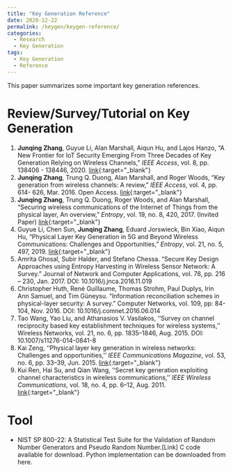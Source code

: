 ```yaml
---
title: "Key Generation Reference"
date: 2020-12-22
permalink: /keygen/keygen-reference/
categories:
  - Research
  - Key Generation
tags:
  - Key Generation
  - Reference
---
```


This paper summarizes some important key generation references.

# Review/Survey/Tutorial on Key Generation
1. **Junqing Zhang**, Guyue Li, Alan Marshall, Aiqun Hu, and Lajos Hanzo, “A New Frontier for IoT Security Emerging From Three Decades of Key Generation Relying on Wireless Channels,” _IEEE Access_, vol. 8, pp. 138406 - 138446, 2020. [link](https://ieeexplore.ieee.org/document/9149584){:target="_blank"}
1. **Junqing Zhang**, Trung Q. Duong, Alan Marshall, and Roger Woods, “Key generation from wireless channels: A review,” _IEEE Access_, vol. 4, pp. 614- 626, Mar. 2016. Open Access. [link](https://ieeexplore.ieee.org/abstract/document/7393435){:target="_blank"}
1. **Junqing Zhang**, Trung Q. Duong, Roger Woods, and Alan Marshall, “Securing wireless communications of the Internet of Things from the physical layer, An overview,” _Entropy_, vol. 19, no. 8, 420, 2017. (Invited Paper) [link](https://www.mdpi.com/1099-4300/19/8/420){:target="_blank"}
1. Guyue Li, Chen Sun, **Junqing Zhang**, Eduard Jorswieck, Bin Xiao, Aiqun Hu, “Physical Layer Key Generation in 5G and Beyond Wireless Communications: Challenges and Opportunities,” _Entropy_, vol. 21, no. 5, 497, 2019. [link](https://www.mdpi.com/1099-4300/21/5/497){:target="_blank"}
1. Amrita Ghosal, Subir Halder, and Stefano Chessa. “Secure Key Design Approaches using Entropy Harvesting in Wireless Sensor Network: A Survey.” Journal of Network and Computer Applications, vol. 78, pp. 216 – 230, Jan. 2017. DOI: 10.1016/j.jnca.2016.11.019
1. Christopher Huth, René Guillaume, Thomas Strohm, Paul Duplys, Irin Ann Samuel, and Tim Güneysu. “Information reconciliation schemes in physical-layer security: A survey.” Computer Networks, vol. 109, pp: 84-104, Nov. 2016. DOI: 10.1016/j.comnet.2016.06.014
1. Tao Wang, Yao Liu, and Athanasios V. Vasilakos, ‘‘Survey on channel reciprocity based key establishment techniques for wireless systems,’’ Wireless Networks, vol. 21, no. 6, pp. 1835–1846, Aug. 2015. DOI: 10.1007/s11276-014-0841-8
1. Kai Zeng, ‘‘Physical layer key generation in wireless networks: Challenges and opportunities,’’ _IEEE Communications Magazine_, vol. 53, no. 6, pp. 33–39, Jun. 2015. [link](https://ieeexplore.ieee.org/document/7120014){:target="_blank"}
1. Kui Ren, Hai Su, and Qian Wang, ‘‘Secret key generation exploiting channel characteristics in wireless communications,’’ _IEEE Wireless Communications_, vol. 18, no. 4, pp. 6–12, Aug. 2011. [link](https://ieeexplore.ieee.org/document/5999759){:target="_blank"}

# Tool
* NIST SP 800-22: A Statistical Test Suite for the Validation of Random Number Generators and Pseudo Random Number.[Link] C code available for download. Python implementation can be downloaded from here.
